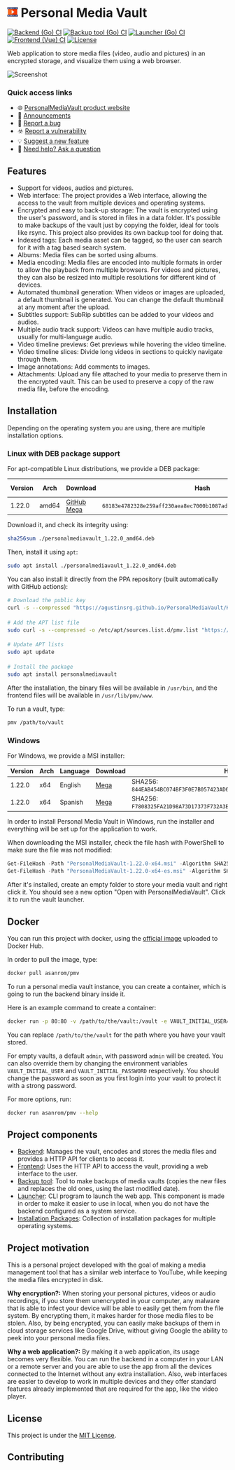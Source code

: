 
# ![PersonalMediaVault](./favicon.readme.png) Personal Media Vault

[![Backend (Go) CI](https://github.com/AgustinSRG/PersonalMediaVault/actions/workflows/backend.yml/badge.svg)](https://github.com/AgustinSRG/PersonalMediaVault/actions/workflows/backend.yml)
[![Backup tool (Go) CI](https://github.com/AgustinSRG/PersonalMediaVault/actions/workflows/backup-tool.yml/badge.svg)](https://github.com/AgustinSRG/PersonalMediaVault/actions/workflows/backup-tool.yml)
[![Launcher (Go) CI](https://github.com/AgustinSRG/PersonalMediaVault/actions/workflows/launcher.yml/badge.svg)](https://github.com/AgustinSRG/PersonalMediaVault/actions/workflows/launcher.yml)
[![Frontend (Vue) CI](https://github.com/AgustinSRG/PersonalMediaVault/actions/workflows/frontend.yml/badge.svg)](https://github.com/AgustinSRG/PersonalMediaVault/actions/workflows/frontend.yml)
[![License](https://img.shields.io/badge/license-MIT-blue.svg?style=flat)](./LICENSE)

Web application to store media files (video, audio and pictures) in an encrypted storage, and visualize them using a web browser.

![Screenshot](./screenshot.jpg)

### Quick access links

 - 🌐 [PersonalMediaVault product website](https://agustinsrg.github.io/pmv-site/)
 - 📣 [Announcements](https://github.com/AgustinSRG/PersonalMediaVault/discussions/categories/announcements)
 - 🐛 [Report a bug](https://github.com/AgustinSRG/PersonalMediaVault/issues/new?template=bug_report.md)
 - ☣️ [Report a vulnerability](https://github.com/AgustinSRG/PersonalMediaVault/security/advisories/new)
 - 💡 [Suggest a new feature](https://github.com/AgustinSRG/PersonalMediaVault/issues/new?template=feature_request.md)
 - 🙏 [Need help? Ask a question](https://github.com/AgustinSRG/PersonalMediaVault/discussions/new?category=q-a)

## Features

 - Support for videos, audios and pictures.
 - Web interface: The project provides a Web interface, allowing the access to the vault from multiple devices and operating systems.
 - Encrypted and easy to back-up storage: The vault is encrypted using the user's password, and is stored in files in a data folder. It's possible to make backups of the vault just by copying the folder, ideal for tools like rsync. This project also provides its own backup tool for doing that.
 - Indexed tags: Each media asset can be tagged, so the user can search for it with a tag based search system.
 - Albums: Media files can be sorted using albums.
 - Media encoding: Media files are encoded into multiple formats in order to allow the playback from multiple browsers. For videos and pictures, they can also be resized into multiple resolutions for different kind of devices.
 - Automated thumbnail generation: When videos or images are uploaded, a default thumbnail is generated. You can change the default thumbnail at any moment after the upload.
 - Subtitles support: SubRip subtitles can be added to your videos and audios.
 - Multiple audio track support: Videos can have multiple audio tracks, usually for multi-language audio.
 - Video timeline previews: Get previews while hovering the video timeline.
 - Video timeline slices: Divide long videos in sections to quickly navigate through them.
 - Image annotations: Add comments to images.
 - Attachments: Upload any file attached to your media to preserve them in the encrypted vault. This can be used to preserve a copy of the raw media file, before the encoding.

## Installation

Depending on the operating system you are using, there are multiple installation options.

### Linux with DEB package support

For apt-compatible Linux distributions, we provide a DEB package:

| Version | Arch | Download | Hash | Hash alg.  |
|---|---|---|---|---|
| 1.22.0 | amd64 | [GitHub](https://github.com/AgustinSRG/PersonalMediaVault/releases/download/v1.22.0/personalmediavault_1.22.0_amd64.deb) <br /> [Mega](https://mega.nz/file/pfsEUBKK#AhFsQG5km1JixqU0Z7P4i9wqbhKLkeUU01OUo_QU2hM) | `68183e4782328e259aff230aea8ec7000b1087ad1fd66322ebcef7f2a81bf217` | SHA256 |

Download it, and check its integrity using:

```sh
sha256sum ./personalmediavault_1.22.0_amd64.deb
```

Then, install it using `apt`:

```sh
sudo apt install ./personalmediavault_1.22.0_amd64.deb
```

You can also install it directly from the PPA repository (built automatically with GitHub actions):

```sh
# Download the public key
curl -s --compressed "https://agustinsrg.github.io/PersonalMediaVault/KEY.gpg" | gpg --dearmor | sudo tee /etc/apt/trusted.gpg.d/pmv.gpg >/dev/null

# Add the APT list file
sudo curl -s --compressed -o /etc/apt/sources.list.d/pmv.list "https://agustinsrg.github.io/PersonalMediaVault/pmv.list"

# Update APT lists
sudo apt update

# Install the package
sudo apt install personalmediavault
```

After the installation, the binary files will be available in `/usr/bin`, and the frontend files will be available in `/usr/lib/pmv/www`.

To run a vault, type:

```sh
pmv /path/to/vault
```

### Windows

For Windows, we provide a MSI installer:

| Version | Arch | Language | Download | Hash |
|---|---|---|---|---|
| 1.22.0 | x64 | English | [Mega](https://mega.nz/file/9TlnhTbS#ziJVVtw5dKTrdpHDFcC0WcEZzYGiFrTelrSdYJOAJ_8) | SHA256: `844EAB454BC074BF3F0E7B057423AD61DC20A5FED6004515077AB8778E237217` |
| 1.22.0 | x64 | Spanish | [Mega](https://mega.nz/file/9SETzKrL#3KUsXX7Bn2qyJm7L8R_JrQp6aZIbCvYfpne5llRhCcg) | SHA256: `F7808325FA21D98A73D17373F732A3B422F956087EFE279C05D7A04EAB11DE30` |

In order to install Personal Media Vault in Windows, run the installer and everything will be set up for the application to work.

When downloading the MSI installer, check the file hash with PowerShell to make sure the file was not modified:

```ps1
Get-FileHash -Path "PersonalMediaVault-1.22.0-x64.msi" -Algorithm SHA256
Get-FileHash -Path "PersonalMediaVault-1.22.0-x64-es.msi" -Algorithm SHA256
```

After it's installed, create an empty folder to store your media vault and right click it. You should see a new option "Open with PersonalMediaVault". Click it to run the vault launcher.

## Docker

You can run this project with docker, using the [official image](https://hub.docker.com/r/asanrom/pmv) uploaded to Docker Hub.

In order to pull the image, type:

```sh
docker pull asanrom/pmv
```

To run a personal media vault instance, you can create a container, which is going to run the backend binary inside it.

Here is an example command to create a container:

```sh
docker run -p 80:80 -v /path/to/the/vault:/vault -e VAULT_INITIAL_USER=admin -e VAULT_INITIAL_PASSWORD=admin asanrom/pmv --daemon --clean --log-requests --vault-path /vault
```

You can replace `/path/to/the/vault` for the path where you have your vault stored.

For empty vaults, a default `admin`, with password `admin` will be created. You can also override them by changing the environment variables `VAULT_INITIAL_USER` and `VAULT_INITIAL_PASSWORD` respectively. You should change the password as soon as you first login into your vault to protect it with a strong password.

For more options, run:

```sh
docker run asanrom/pmv --help
```

## Project components

 - [Backend](./backend): Manages the vault, encodes and stores the media files and provides a HTTP API for clients to access it.
 - [Frontend](./frontend): Uses the HTTP API to access the vault, providing a web interface to the user.
 - [Backup tool](./backup-tool): Tool to make backups of media vaults (copies the new files and replaces the old ones, using the last modified date).
 - [Launcher](./launcher): CLI program to launch the web app. This component is made in order to make it easier to use in local, when you do not have the backend configured as a system service.
 - [Installation Packages](./packages): Collection of installation packages for multiple operating systems.

## Project motivation

This is a personal project developed with the goal of making a media management tool that has a similar web interface to YouTube, while keeping the media files encrypted in disk.

**Why encryption?:** When storing your personal pictures, videos or audio recordings, if you store them unencrypted in your computer, any malware that is able to infect your device will be able to easily get them from the file system. By encrypting them, it makes harder for those media files to be stolen. Also, by being encrypted, you can easily make backups of them in cloud storage services like Google Drive, without giving Google the ability to peek into your personal media files.

**Why a web application?:** By making it a web application, its usage becomes very flexible. You can run the backend in a computer in your LAN or a remote server and you are able to use the app from all the devices connected to the Internet without any extra installation. Also, web interfaces are easier to develop to work in multiple devices and they offer standard features already implemented that are required for the app, like the video player.

## License

This project is under the [MIT License](./LICENSE).

## Contributing


